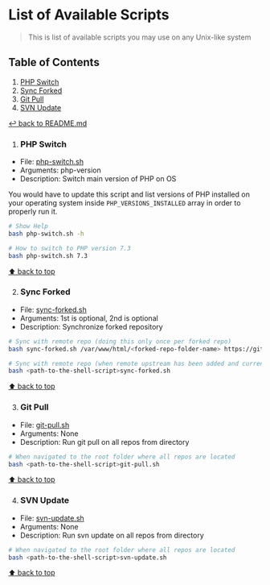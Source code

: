 # List of Available Scripts
> This is list of available scripts you may use on any Unix-like system

## Table of Contents

1. [PHP Switch](#php-switch)
1. [Sync Forked](#sync-forked)
1. [Git Pull](#git-pull)
1. [SVN Update](#svn-update)

[↩ back to README.md](./../README.md#shell-scripts)

1. ### PHP Switch

* File: [php-switch.sh](./php-switch.sh)
* Arguments: php-version
* Description: Switch main version of PHP on OS

You would have to update this script and list versions of PHP installed on your operating system inside `PHP_VERSIONS_INSTALLED` array in order to properly run it.

```bash
# Show Help
bash php-switch.sh -h

# How to switch to PHP version 7.3
bash php-switch.sh 7.3
```

[⬆ back to top](#table-of-contents)

2. ### Sync Forked

* File: [sync-forked.sh](./sync-forked.sh)
* Arguments: 1st is optional, 2nd is optional
* Description: Synchronize forked repository

```bash
# Sync with remote repo (doing this only once per forked repo)
bash sync-forked.sh /var/www/html/<forked-repo-folder-name> https://github.com/<username>/<repo-name>

# Sync with remote repo (when remote upstream has been added and current directory chosen)
bash <path-to-the-shell-script>sync-forked.sh
```

[⬆ back to top](#table-of-contents)

3. ### Git Pull

* File: [git-pull.sh](./git-pull.sh)
* Arguments: None
* Description: Run git pull on all repos from directory

```bash
# When navigated to the root folder where all repos are located
bash <path-to-the-shell-script>git-pull.sh
```

[⬆ back to top](#table-of-contents)

4. ### SVN Update

* File: [svn-update.sh](./svn-update.sh)
* Arguments: None
* Description: Run svn update on all repos from directory

```bash
# When navigated to the root folder where all repos are located
bash <path-to-the-shell-script>svn-update.sh
```

[⬆ back to top](#table-of-contents)
